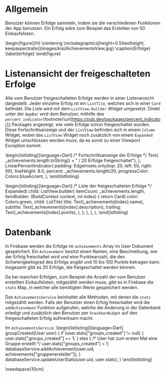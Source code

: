 # Allgemein

Benutzer können Erfolge sammeln, indem sie die verschiedenen Funktionen der App benutzen. 
Ein Erfolg wäre zum Beispiel das Erstellen von 50 Einkaufslisten.

\begin{figure}[H]
\centering
\includegraphics[height=0.5\textheight, keepaspectratio]{images/kisi/AchievementsView.jpg}
\caption{Erfolge}
\label{erfolge}
\end{figure}

# Listenansicht der freigeschalteten Erfolge

Alle vom Benutzer freigeschalteten Erfolge werden in einer Listenansicht dargestellt.
Jeder einzelne Erfolg ist ein `ListTile`, welches sich in einer `Card` befindet.
Die Liste wird mit dem `ListView.builder` Widget umgesetzt. Direkt unter der `AppBar` 
wird dem Benutzer, mithilfe des `percent_indicator`\footnote{\url{https://pub.dev/packages/percent_indicator}} 
Packages angezeigt, wie viele Erfolge schon freigeschaltet wurden. Diese 
Fortschrittsanzeige und der `ListView` befinden sich in einem `Column` Widget, wobei 
das `ListView` Widget noch zusätzlich von einem `Expanded` Widget umschlossen werden muss,
da es sonst zu einer Viewport Exception kommt.

\begin{lstlisting}[language=Dart]
/* Fortschrittsanzeige der Erfolge */
Text(
    _achievements.length.toString() + " / 20 Erfolge freigeschaltet"),
),
LinearPercentIndicator(
    padding: EdgeInsets.only(top: 20, left: 50, right: 50),
    lineHeight: 8.0,
    percent: _achievements.length/20,
    progressColor: Colors.blueAccent,
),
\end{lstlisting}

\begin{lstlisting}[language=Dart]
/* Liste der freigeschalteten Erfolge */
Expanded(
    child: ListView.builder(
        itemCount: _achievements.length,
        itemBuilder: (BuildContext context, int index) {
            return Card(
                color: Colors.green,
                child: ListTile(
                    title: Text(_achievements[index].name),
                    subtitle: Text(_achievements[index].description),
                    trailing: Text(_achievements[index].points),
                ),
            );
        },
    ),
),
\end{lstlisting}

# Datenbank

In Firebase werden die Erfolge im `achievements` Array im User Dokument gespeichert.
Ein `Achievement` besitzt einen Namen, eine Beschreibung, wie der Erfolg freischaltet wird
und eine Punkteanzahl, die den Schwierigkeitsgrad des Erfolgs angibt und 10 bis 100 Punkte betragen 
kann. Insgesamt gibt es 20 Erfolge, die freigeschaltet werden können. 

Da bei manchen Erfolgen, zum Beispiel die Anzahl der vom Benutzer erstellten Einkaufslisten, 
mitgezählt werden muss, gibt es in Firebase die `stats` Map, in welcher alle benötigten Werte 
gespeichert werden. 

Das `AchievementsService` beinhaltet alle Methoden, mit denen die `stats` mitgezählt werden. Falls der 
Benutzer einen Erfolg freischaltet wird die `addAchievement` Funktion aufgerufen, welche die Änderung in der 
Datenbank erledigt und zusätzlich den Benutzer per `SnackbarWidget` auf den freigeschalteten Erfolg aufmerksam macht.

Im `AchievementsService`:
\begin{lstlisting}[language=Dart]
groupCreated(User user) {
    if (user.stats["groups_created"] != null) {
      user.stats["groups_created"] += 1;
    } else {
      /* User hat zum ersten Mal eine Gruppe erstellt */
      user.stats["groups_created"] = 1;
      databaseService.addAchievement(user.uid, achievements["gruppenersteller"]);
    }
    databaseService.updateUserStats(user.uid, user.stats);
}
\end{lstlisting}

\needspace{10cm}

